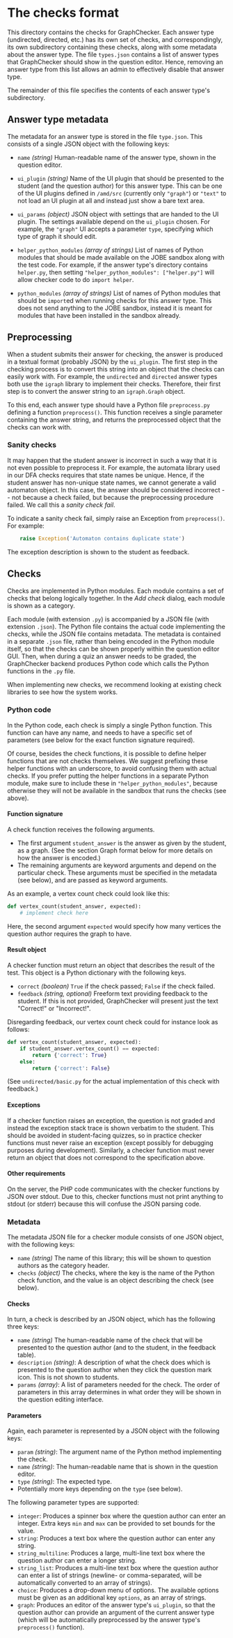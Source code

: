 # The checks format

This directory contains the checks for GraphChecker. Each answer type (undirected, directed, etc.) has its own set of checks, and correspondingly, its own subdirectory containing these checks, along with some metadata about the answer type. The file `types.json` contains a list of answer types that GraphChecker should show in the question editor. Hence, removing an answer type from this list allows an admin to effectively disable that answer type.

The remainder of this file specifies the contents of each answer type's subdirectory.


## Answer type metadata

The metadata for an answer type is stored in the file `type.json`. This consists of a single JSON object with the following keys:

* `name` *(string)* Human-readable name of the answer type, shown in the question editor.

* `ui_plugin` *(string)* Name of the UI plugin that should be presented to the student (and the question author) for this answer type. This can be one of the UI plugins defined in `/amd/src` (currently only `"graph"`) or `"text"` to not load an UI plugin at all and instead just show a bare text area.

* `ui_params` *(object)* JSON object with settings that are handed to the UI plugin. The settings available depend on the `ui_plugin` chosen. For example, the `"graph"` UI accepts a parameter `type`, specifying which type of graph it should edit.

* `helper_python_modules` *(array of strings)* List of names of Python modules that should be made available on the JOBE sandbox along with the test code. For example, if the answer type's directory contains `helper.py`, then setting `"helper_python_modules": ["helper.py"]` will allow checker code to do `import helper`.

* `python_modules` *(array of strings)* List of names of Python modules that should be `import`ed when running checks for this answer type. This does not send anything to the JOBE sandbox, instead it is meant for modules that have been installed in the sandbox already.


## Preprocessing

When a student submits their answer for checking, the answer is produced in a textual format (probably JSON) by the `ui_plugin`. The first step in the checking process is to convert this string into an object that the checks can easily work with. For example, the `undirected` and `directed` answer types both use the `igraph` library to implement their checks. Therefore, their first step is to convert the answer string to an `igraph.Graph` object.

To this end, each answer type should have a Python file `preprocess.py` defining a function `preprocess()`. This function receives a single parameter containing the answer string, and returns the preprocessed object that the checks can work with.


### Sanity checks

It may happen that the student answer is incorrect in such a way that it is not even possible to preprocess it. For example, the automata library used in our DFA checks requires that state names be unique. Hence, if the student answer has non-unique state names, we cannot generate a valid automaton object. In this case, the answer should be considered incorrect -- not because a check failed, but because the preprocessing procedure failed. We call this a _sanity check fail_.

To indicate a sanity check fail, simply raise an Exception from `preprocess()`. For example:

```python
    raise Exception('Automaton contains duplicate state')
```

The exception description is shown to the student as feedback.


## Checks

Checks are implemented in Python modules. Each module contains a set of checks that belong logically together. In the *Add check* dialog, each module is shown as a category.

Each module (with extension `.py`) is accompanied by a JSON file (with extension `.json`). The Python file contains the actual code implementing the checks, while the JSON file contains metadata. The metadata is contained in a separate `.json` file, rather than being encoded in the Python module itself, so that the checks can be shown properly within the question editor GUI. Then, when during a quiz an answer needs to be graded, the GraphChecker backend produces Python code which calls the Python functions in the `.py` file.

When implementing new checks, we recommend looking at existing check libraries to see how the system works.


### Python code

In the Python code, each check is simply a single Python function. This function can have any name, and needs to have a specific set of parameters (see below for the exact function signature required).

Of course, besides the check functions, it is possible to define helper functions that are not checks themselves. We suggest prefixing these helper functions with an underscore, to avoid confusing them with actual checks. If you prefer putting the helper functions in a separate Python module, make sure to include these in `"helper_python_modules"`, because otherwise they will not be available in the sandbox that runs the checks (see above).


#### Function signature

A check function receives the following arguments.

* The first argument `student_answer` is the answer as given by the student, as a graph. (See the section Graph format below for more details on how the answer is encoded.)
* The remaining arguments are keyword arguments and depend on the particular check. These arguments must be specified in the metadata (see below), and are passed as keyword arguments.

As an example, a vertex count check could look like this:

```python
def vertex_count(student_answer, expected):
    # implement check here
```

Here, the second argument `expected` would specify how many vertices the question author requires the graph to have.


#### Result object

A checker function must return an object that describes the result of the test. This object is a Python dictionary with the following keys.

* `correct` *(boolean)* `True` if the check passed; `False` if the check failed.
* `feedback` *(string, optional)* Freeform text providing feedback to the student. If this is not provided, GraphChecker will present just the text "Correct!" or "Incorrect!".

Disregarding feedback, our vertex count check could for instance look as follows:

```python
def vertex_count(student_answer, expected):
    if student_answer.vertex_count() == expected:
        return {'correct': True}
    else:
        return {'correct': False}
```

(See `undirected/basic.py` for the actual implementation of this check with feedback.)


#### Exceptions

If a checker function raises an exception, the question is not graded and instead the exception stack trace is shown verbatim to the student. This should be avoided in student-facing quizzes, so in practice checker functions must never raise an exception (except possibly for debugging purposes during development). Similarly, a checker function must never return an object that does not correspond to the specification above.


#### Other requirements

On the server, the PHP code communicates with the checker functions by JSON over stdout. Due to this, checker functions must not print anything to stdout (or stderr) because this will confuse the JSON parsing code.


### Metadata

The metadata JSON file for a checker module consists of one JSON object, with the following keys:

* `name` *(string)* The name of this library; this will be shown to question authors as the category header.
* `checks` *(object)* The checks, where the key is the name of the Python check function, and the value is an object describing the check (see below).


#### Checks

In turn, a check is described by an JSON object, which has the following three keys:

* `name` *(string)* The human-readable name of the check that will be presented to the question author (and to the student, in the feedback table).
* `description` *(string)*: A description of what the check does which is presented to the question author when they click the question mark icon. This is not shown to students.
* `params` *(array)*: A list of parameters needed for the check. The order of parameters in this array determines in what order they will be shown in the question editing interface.


#### Parameters

Again, each parameter is represented by a JSON object with the following keys:

* `param` *(string)*: The argument name of the Python method implementing the check.
* `name` *(string)*: The human-readable name that is shown in the question editor.
* `type` *(string)*: The expected type.
* Potentially more keys depending on the `type` (see below).

The following parameter types are supported:

* `integer`: Produces a spinner box where the question author can enter an integer. Extra keys `min` and `max` can be provided to set bounds for the value.
* `string`: Produces a text box where the question author can enter any string.
* `string_multiline`: Produces a large, multi-line text box where the question author can enter a longer string.
* `string_list`: Produces a multi-line text box where the question author can enter a list of strings (newline- or comma-separated, will be automatically converted to an array of strings).
* `choice`: Produces a drop-down menu of options. The available options must be given as an additional key `options`, as an array of strings.
* `graph`: Produces an editor of the answer type's `ui_plugin`, so that the question author can provide an argument of the current answer type (which will be automatically preprocessed by the answer type's `preprocess()` function).

